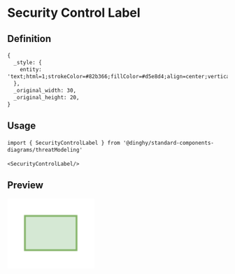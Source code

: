 # Security Control Label

## Definition

```
{
  _style: { 
    entity: 'text;html=1;strokeColor=#82b366;fillColor=#d5e8d4;align=center;verticalAlign=middle;whiteSpace=wrap;overflow=hidden;',
  },
  _original_width: 30,
  _original_height: 20,
}
```

## Usage

```
import { SecurityControlLabel } from '@dinghy/standard-components-diagrams/threatModeling'

<SecurityControlLabel/>
```

## Preview

<img src="./security-control-label.png" width="200"/>
